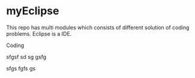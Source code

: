 # myEclipse
This repo has multi modules which consists of different solution of coding problems.
Eclipse is a IDE.

Coding


sfgsf
sd
sg
gsfg

sfgs
fgfs
gs
